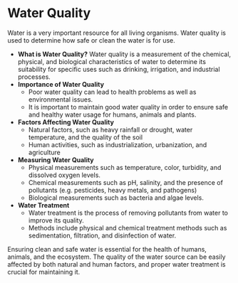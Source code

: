 # Water Quality

Water is a very important resource for all living organisms. Water quality is used to determine how safe or clean the water is for use. 

* **What is Water Quality?** 
Water quality is a measurement of the chemical, physical, and biological characteristics of water to determine its suitability for specific uses such as drinking, irrigation, and industrial processes.
* **Importance of Water Quality**
    * Poor water quality can lead to health problems as well as environmental issues.
    * It is important to maintain good water quality in order to ensure safe and healthy water usage for humans, animals and plants. 
* **Factors Affecting Water Quality**
    * Natural factors, such as heavy rainfall or drought, water temperature, and the quality of the soil
    * Human activities, such as industrialization, urbanization, and agriculture 
* **Measuring Water Quality**
    * Physical measurements such as temperature, color, turbidity, and dissolved oxygen levels.
    * Chemical measurements such as pH, salinity, and the presence of pollutants (e.g. pesticides, heavy metals, and pathogens) 
    * Biological measurements such as bacteria and algae levels.
* **Water Treatment** 
    * Water treatment is the process of removing pollutants from water to improve its quality. 
    * Methods include physical and chemical treatment methods such as sedimentation, filtration, and disinfection of water. 

Ensuring clean and safe water is essential for the health of humans, animals, and the ecosystem. The quality of the water source can be easily affected by both natural and human factors, and proper water treatment is crucial for maintaining it.
